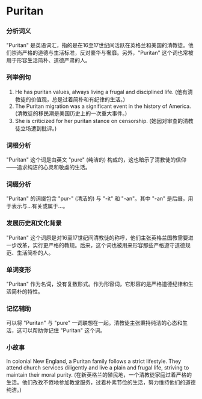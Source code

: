 # Puritan

### 分析词义

  

"Puritan" 是英语词汇，指的是在16至17世纪间活跃在英格兰和美国的清教徒。他们崇尚严格的道德与生活标准，反对豪华与奢靡。另外，"Puritan" 这个词也常被用于形容生活简朴、道德严肃的人。

  

### 列举例句

  

1.  He has puritan values, always living a frugal and disciplined life. (他有清教徒的价值观，总是过着简朴和有纪律的生活。)
2.  The Puritan migration was a significant event in the history of America. (清教徒的移民潮是美国历史上的一次重大事件。)
3.  She is criticized for her puritan stance on censorship. (她因对审查的清教徒立场遭到批评。)

  

### 词根分析

  

"Puritan" 这个词是由英文 "pure" (纯洁的) 构成的，这也暗示了清教徒的信仰——追求纯洁的心灵和敬虔的生活。

  

### 词缀分析

  

"Puritan" 的词缀包含 "pur-" (清洁的) 与 "-it" 和 "-an"。其中 "-an" 是后缀，用于表示与...有关或属于...。

  

### 发展历史和文化背景

  

"Puritan" 这个词原是对16至17世纪间清教徒的称呼，他们主张英格兰国教需要进一步改革，实行更严格的教规。后来，这个词也被用来形容那些严格遵守道德规范、生活简朴的人。

  

### 单词变形

  

"Puritan" 作为名词，没有复数形式。作为形容词，它形容的是严格道德纪律和生活简朴的特性。

  

### 记忆辅助

  

可以将 "Puritan" 与 "pure" 一词联想在一起。清教徒主张秉持纯洁的心态和生活，这可以帮助你记住 "Puritan" 这个词。

  

### 小故事

  

In colonial New England, a Puritan family follows a strict lifestyle. They attend church services diligently and live a plain and frugal life, striving to maintain their moral purity. (在新英格兰的殖民地，一个清教徒家庭过着严格的生活。他们孜孜不倦地参加教堂服务，过着朴素节俭的生活，努力维持他们的道德纯洁。)
